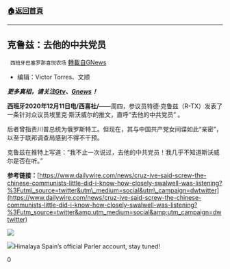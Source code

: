 ###  [:house:返回首頁](https://github.com/ourhimalayas/txt)
---

## 克鲁兹：去他的中共党员
` 西班牙巴塞罗那喜悦农场` [轉載自GNews](https://gnews.org/zh-hans/639002/)

- 编辑：Victor Torres、文顺


***更多真相，请关注[Gtv](https://gtv.org/)、[Gnews](https://gnews.org/)！***

**西班牙2020年12月11日电/西喜社/**——周四，参议员特德·克鲁兹（R-TX）发表了一条针对众议员埃里克·斯沃威尔的推文，直呼“去他的中共党员” 。

后者曾指责川普总统为俄罗斯特工。但现在，其与中国共产党女间谍如此“亲密”，以至于联邦调查局感到不得不干预。

克鲁兹在推特上写道：“我不止一次说过，去他的中共党员！我几乎不知道斯沃威尔是否在听。”

**参考链接：**[https://www.dailywire.com/news/cruz-ive-said-screw-the-chinese-communists-little-did-i-know-how-closely-swalwell-was-listening?%3Futm\_source=twitter&utm\_medium=social&utm\_campaign=dwtwitter](https://www.dailywire.com/news/cruz-ive-said-screw-the-chinese-communists-little-did-i-know-how-closely-swalwell-was-listening?%3Futm_source=twitter&amp;utm_medium=social&amp;utm_campaign=dwtwitter)

![]()![](https://gnews-media-offload.s3.amazonaws.com/wp-content/uploads/2020/11/26221440/PHOTO-2020-11-18-22-21-04-1.jpg)

![]()![](https://gnews-media-offload.s3.amazonaws.com/wp-content/uploads/2020/11/03174100/image0-15.jpg)Himalaya Spain’s official Parler account, stay tuned!

0

